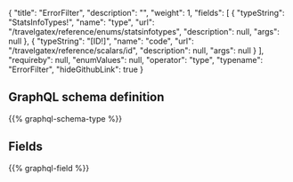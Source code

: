 {
  "title": "ErrorFilter",
  "description": "",
  "weight": 1,
  "fields": [
    {
      "typeString": "StatsInfoTypes!",
      "name": "type",
      "url": "/travelgatex/reference/enums/statsinfotypes",
      "description": null,
      "args": null
    },
    {
      "typeString": "[ID!]",
      "name": "code",
      "url": "/travelgatex/reference/scalars/id",
      "description": null,
      "args": null
    }
  ],
  "requireby": null,
  "enumValues": null,
  "operator": "type",
  "typename": "ErrorFilter",
  "hideGithubLink": true
}
## GraphQL schema definition

{{% graphql-schema-type %}}

## Fields

{{% graphql-field %}}
